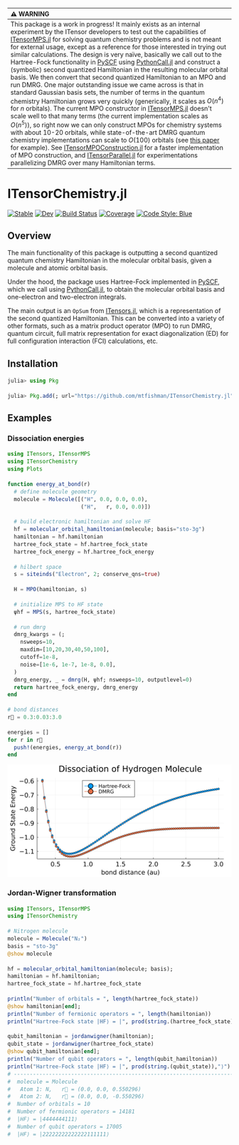 | :warning: WARNING          |
|:---------------------------|
| This package is a work in progress! It mainly exists as an internal experiment by the ITensor developers to test out the capabilities of [ITensorMPS.jl](https://github.com/ITensor/ITensorMPS.jl) for solving quantum chemistry problems and is not meant for external usage, except as a reference for those interested in trying out similar calculations. The design is very naïve, basically we call out to the Hartree-Fock functionality in [PySCF](https://pyscf.org) using [PythonCall.jl](https://github.com/JuliaPy/PythonCall.jl) and construct a (symbolic) second quantized Hamiltonian in the resulting molecular orbital basis. We then convert that second quantized Hamiltonian to an MPO and run DMRG. One major outstanding issue we came across is that in standard Gaussian basis sets, the number of terms in the quantum chemistry Hamiltonian grows very quickly (generically, it scales as $O(n^4)$ for $n$ orbitals). The current MPO constructor in [ITensorMPS.jl](https://github.com/ITensor/ITensorMPS.jl) doesn't scale well to that many terms (the current implementation scales as $O(n^5)$), so right now we can only construct MPOs for chemistry systems with about 10-20 orbitals, while state-of-the-art DMRG quantum chemistry implementations can scale to $O(100)$ orbitals (see [this paper](https://arxiv.org/abs/2103.09976) for example). See [ITensorMPOConstruction.jl](https://github.com/ITensor/ITensorMPOConstruction.jl) for a faster implementation of MPO construction, and [ITensorParallel.jl](https://github.com/ITensor/ITensorParallel.jl) for experimentations parallelizing DMRG over many Hamiltonian terms. |

# ITensorChemistry.jl

[![Stable](https://img.shields.io/badge/docs-stable-blue.svg)](https://mtfishman.github.io/ITensorChemistry.jl/stable)
[![Dev](https://img.shields.io/badge/docs-dev-blue.svg)](https://mtfishman.github.io/ITensorChemistry.jl/dev)
[![Build Status](https://github.com/mtfishman/ITensorChemistry.jl/actions/workflows/CI.yml/badge.svg?branch=main)](https://github.com/mtfishman/ITensorChemistry.jl/actions/workflows/CI.yml?query=branch%3Amain)
[![Coverage](https://codecov.io/gh/mtfishman/ITensorChemistry.jl/branch/main/graph/badge.svg)](https://codecov.io/gh/mtfishman/ITensorChemistry.jl)
[![Code Style: Blue](https://img.shields.io/badge/code%20style-blue-4495d1.svg)](https://github.com/invenia/BlueStyle)

## Overview

The main functionality of this package is outputting a second quantized quantum chemistry Hamiltonian in the molecular orbital basis, given a molecule and atomic orbital basis.

Under the hood, the package uses Hartree-Fock implemented in [PySCF](https://pyscf.org/), which we call using [PythonCall.jl](https://cjdoris.github.io/PythonCall.jl/stable/), to obtain the molecular orbital basis and one-electron and two-electron integrals.

The main output is an `OpSum` from [ITensors.jl](https://itensor.github.io/ITensors.jl/dev/), which is a representation of the second quantized Hamiltonian. This can be converted into a variety of other formats, such as a matrix product operator (MPO) to run DMRG, quantum circuit, full matrix representation for exact diagonalization (ED) for full configuration interaction (FCI) calculations, etc.

## Installation

```julia
julia> using Pkg

julia> Pkg.add(; url="https://github.com/mtfishman/ITensorChemistry.jl")
```

## Examples

### Dissociation energies


```julia
using ITensors, ITensorMPS
using ITensorChemistry
using Plots

function energy_at_bond(r)
  # define molecule geometry
  molecule = Molecule([("H", 0.0, 0.0, 0.0), 
                       ("H",   r, 0.0, 0.0)])
  
  # build electronic hamiltonian and solve HF
  hf = molecular_orbital_hamiltonian(molecule; basis="sto-3g")
  hamiltonian = hf.hamiltonian
  hartree_fock_state = hf.hartree_fock_state
  hartree_fock_energy = hf.hartree_fock_energy

  # hilbert space
  s = siteinds("Electron", 2; conserve_qns=true)

  H = MPO(hamiltonian, s)
  
  # initialize MPS to HF state
  ψhf = MPS(s, hartree_fock_state)
  
  # run dmrg
  dmrg_kwargs = (;
    nsweeps=10,
    maxdim=[10,20,30,40,50,100],
    cutoff=1e-8,
    noise=[1e-6, 1e-7, 1e-8, 0.0],
  )
  dmrg_energy, _ = dmrg(H, ψhf; nsweeps=10, outputlevel=0)
  return hartree_fock_energy, dmrg_energy
end

# bond distances
r⃗ = 0.3:0.03:3.0

energies = []
for r in r⃗
  push!(energies, energy_at_bond(r))
end
```
<p align="center">
<img src='examples/dissociation.png' width='600'>
</p>

### Jordan-Wigner transformation

```julia
using ITensors, ITensorMPS
using ITensorChemistry

# Nitrogen molecule
molecule = Molecule("N₂")
basis = "sto-3g"
@show molecule

hf = molecular_orbital_hamiltonian(molecule; basis);
hamiltonian = hf.hamiltonian;
hartree_fock_state = hf.hartree_fock_state

println("Number of orbitals = ", length(hartree_fock_state))
@show hamiltonian[end];
println("Number of fermionic operators = ", length(hamiltonian))
println("Hartree-Fock state |HF⟩ = |", prod(string.(hartree_fock_state)),"⟩")

qubit_hamiltonian = jordanwigner(hamiltonian);
qubit_state = jordanwigner(hartree_fock_state)
@show qubit_hamiltonian[end];
println("Number of qubit operators = ", length(qubit_hamiltonian))
println("Hartree-Fock state |HF⟩ = |", prod(string.(qubit_state)),"⟩") 
# -------------------------------------------------------------------------- 
#  molecule = Molecule
#   Atom 1: N,   r⃗ = (0.0, 0.0, 0.550296)
#   Atom 2: N,   r⃗ = (0.0, 0.0, -0.550296)
#  Number of orbitals = 10
#  Number of fermionic operators = 14181
#  |HF⟩ = |4444444111⟩
#  Number of qubit operators = 17005
#  |HF⟩ = |22222222222222111111⟩
```
